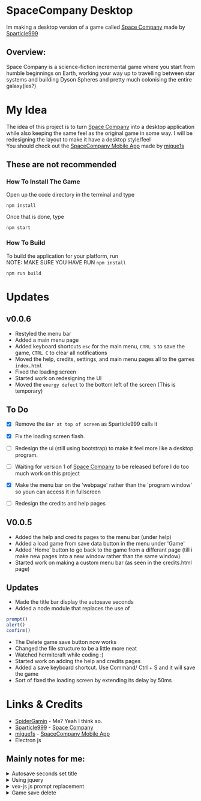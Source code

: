 # SpaceCompany Desktop
Im making a desktop version of a game called <a href="https://github.com/sparticle999/spacecompany">Space Company</a> made by <a href="https://github.com/sparticle999">Sparticle999</a>

## Overview:
Space Company is a science-fiction incremental game where you start from humble beginnings on Earth, working your way up to travelling between star systems and building Dyson Spheres and pretty much colonising the entire galaxy(ies?)

# My Idea
The idea of this project is to turn <a href="https://github.com/sparticle999/spacecompany">Space Company</a> into a desktop application while also keeping the same feel as the original game in some way. I will be redesigning the layout to make it have a desktop style/feel
<br>You should check out the <a href="https://github.com/migue1s/SpaceCompanyNative" target="_blank">SpaceCompany Mobile App</a> made by <a href="https://github.com/migue1s" target="_blank">migue1s</a>


## These are not recommended
### How To Install The Game
Open up the code directory in the terminal and type
```
npm install
```
Once that is done, type
```
npm start
```

### How To Build
To build the application for your platform, run
<br>NOTE: MAKE SURE YOU HAVE RUN `npm install`
```
npm run build
```


# Updates
## v0.0.6
* Restyled the menu bar
* Added a main menu page
* Added keyboard shortcuts 
`esc` for the main menu,
`CTRL S` to save the game,
`CTRL C` to clear all notifications
* Moved the help, credits, settings, and main menu pages all to the games `index.html`
* Fixed the loading screen
* Started work on redesigning the UI
* Moved the `energy defect` to the bottom left of the screen (This is temporary)


## To Do
* [x] Remove the `Bar at top of screen` as Sparticle999 calls it
* [x] Fix the loading screen flash. 
* [ ] Redesign the ui (still using bootstrap) to make it feel more like a desktop program.
* [ ] Waiting for version 1 of <a href="https://github.com/sparticle999/spacecompany">Space Company</a> to be released before I do too much work on this project
* [x] Make the menu bar on the 'webpage' rather than the 'program window' so youn can access it in fullscreen
* [ ] Redesign the credits and help pages


## V0.0.5
* Added the help and credits pages to the menu bar (under help)
* Added a load game from save data button in the menu under 'Game'
* Added 'Home' button to go back to the game from a differant page (till i make new pages into a new window rather than the same window)
* Started work on making a custom menu bar (as seen in the credits.html page)


## Updates
* Made the title bar display the autosave seconds
* Added a node module that replaces the use of
```js
prompt()
alert()
confirm()
``` 
* The Delete game save button now works
* Changed the file structure to be a little more neat
* Watched hermitcraft while coding :)
* Started work on adding the help and credits pages
* Added a save keyboard shortcut. Use Command/ Ctrl + S and it will save the game
* Sort of fixed the loading screen by extending its delay by 50ms


# Links & Credits
* <a href="https://github.com/spidergamin" target="_blank">SpiderGamin</a> - Me? Yeah I think so.
* <a href="https://github.com/sparticle999" target="_blank">Sparticle999</a> - <a href="https://github.com/sparticle999/spacecompany">Space Company</a>
* <a href="https://github.com/migue1s" target="_blank">migue1s</a> - <a href="https://github.com/migue1s/SpaceCompanyNative" target="_blank">SpaceCompany Mobile App</a>
* Electron js



## Mainly notes for me:
<details><summary>Autosave seconds set title</summary>
<p>

```js
// This is what to put before the time left
document.title = companyName + " Company - Autosaving in " +
```
</p>
</details>


<details><summary>Using jquery</summary>
<p>

```html
<!-- this goes in the index.html file, at the bottom with all the script tags -->
<script>window.$ = window.jQuery = require('jquery');</script>
```
</p>
</details>

<details><summary>vex-js js prompt replacement</summary>
<p>

```html
<link rel="stylesheet" href="game/vex.css" />
<link rel="stylesheet" href="game/vex-theme-os.css" />
```

This goes in any js file that uses the `prompt()` function

```js
// This goes in any js file that uses the `prompt()` function
const vex = require('vex-js');
vex.registerPlugin(require('vex-dialog'))
vex.defaultOptions.className = 'vex-theme-os'
```

</p>
</details>

<details><summary>Game save delete</summary>
<p>

```js
instance.deleteSave = function() {
    var deleteSave;
    vex.dialog.prompt({
        message: "Are you sure you want to delete this save? It is irreversible! If so, type 'DELETE' into the box.",
        placeholder: 'DELETE',
        callback: function (value) {
            deleteSave = value;
            console.log(value)
            if(deleteSave === "DELETE") {
                localStorage.removeItem("save");
        
                vex.dialog.alert("Deleted Save");
                window.location.reload();
            } else {
                vex.dialog.alert("Deletion Cancelled");
            }
        }
    });
};
```

</p>
</details>
